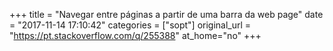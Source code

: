 +++
title = "Navegar entre páginas a partir de uma barra da web page"
date = "2017-11-14 17:10:42"
categories = ["sopt"]
original_url = "https://pt.stackoverflow.com/q/255388"
at_home="no"
+++

